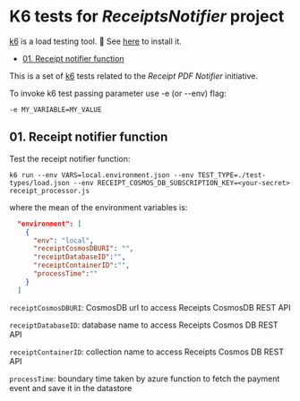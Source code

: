 # K6 tests for _ReceiptsNotifier_ project

[k6](https://k6.io/) is a load testing tool. 👀 See [here](https://k6.io/docs/get-started/installation/) to install it.

- [01. Receipt notifier function](#01-receipt-notifier-function)

This is a set of [k6](https://k6.io) tests related to the _Receipt PDF Notifier_ initiative.

To invoke k6 test passing parameter use -e (or --env) flag:

```
-e MY_VARIABLE=MY_VALUE
```

## 01. Receipt notifier function

Test the receipt notifier function:

```
k6 run --env VARS=local.environment.json --env TEST_TYPE=./test-types/load.json --env RECEIPT_COSMOS_DB_SUBSCRIPTION_KEY=<your-secret> receipt_processor.js
```

where the mean of the environment variables is:

```json
  "environment": [
    {
      "env": "local",
      "receiptCosmosDBURI": "",
      "receiptDatabaseID":"",
      "receiptContainerID":"",
      "processTime":""
    }
  ]
```

`receiptCosmosDBURI`: CosmosDB url to access Receipts CosmosDB REST API

`receiptDatabaseID`: database name to access Receipts Cosmos DB REST API

`receiptContainerID`: collection name to access Receipts Cosmos DB REST API

`processTime`: boundary time taken by azure function to fetch the payment event and save it in the datastore